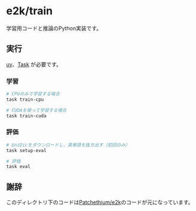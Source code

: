 # e2k/train

学習用コードと推論のPython実装です。

## 実行

[uv](https://docs.astral.sh/uv/)、[Task](https://taskfile.dev/) が必要です。

### 学習

```bash
# CPUのみで学習する場合
task train-cpu

# CUDAを使って学習する場合
task train-cuda
```

### 評価

```bash
# UniDicをダウンロードし、英単語を抜き出す（初回のみ）
task setup-eval

# 評価
task eval
```

## 謝辞

このディレクトリ下のコードは[Patchethium/e2k](https://github.com/Patchethium/e2k)のコードが元になっています。

